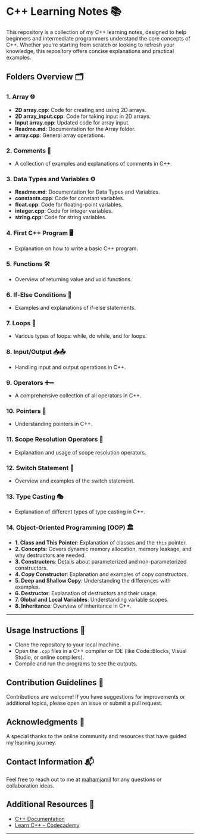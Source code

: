 
# C++ Learning Notes 📚

This repository is a collection of my C++ learning notes, designed to help beginners and intermediate programmers understand the core concepts of C++. Whether you're starting from scratch or looking to refresh your knowledge, this repository offers concise explanations and practical examples.
## Folders Overview 🗂️

### 1. Array 🌐
- **2D array.cpp**: Code for creating and using 2D arrays.
- **2D array_input.cpp**: Code for taking input in 2D arrays.
- **Input array.cpp**: Updated code for array input.
- **Readme.md**: Documentation for the Array folder.
- **array.cpp**: General array operations.

### 2. Comments 💬
- A collection of examples and explanations of comments in C++.

### 3. Data Types and Variables ⚙️
- **Readme.md**: Documentation for Data Types and Variables.
- **constants.cpp**: Code for constant variables.
- **float.cpp**: Code for floating-point variables.
- **integer.cpp**: Code for integer variables.
- **string.cpp**: Code for string variables.

### 4. First C++ Program 🖥️
- Explanation on how to write a basic C++ program.

### 5. Functions 🛠️
- Overview of returning value and void functions.

### 6. If-Else Conditions 🔄
- Examples and explanations of if-else statements.

### 7. Loops 🔁
- Various types of loops: while, do while, and for loops.

### 8. Input/Output 📥📤
- Handling input and output operations in C++.

### 9. Operators ➕➖
- A comprehensive collection of all operators in C++.

### 10. Pointers 📍
- Understanding pointers in C++.

### 11. Scope Resolution Operators 📏
- Explanation and usage of scope resolution operators.

### 12. Switch Statement 🔄
- Overview and examples of the switch statement.

### 13. Type Casting 🎭
- Explanation of different types of type casting in C++.

### 14. Object-Oriented Programming (OOP) 🏛️
- **1. Class and This Pointer**: Explanation of classes and the `this` pointer.
- **2. Concepts**: Covers dynamic memory allocation, memory leakage, and why destructors are needed.
- **3. Constructors**: Details about parameterized and non-parameterized constructors.
- **4. Copy Constructor**: Explanation and examples of copy constructors.
- **5. Deep and Shallow Copy**: Understanding the differences with examples.
- **6. Destructor**: Explanation of destructors and their usage.
- **7. Global and Local Variables**: Understanding variable scopes.
- **8. Inheritance**: Overview of inheritance in C++.

---



## Usage Instructions 📖
- Clone the repository to your local machine.
- Open the `.cpp` files in a C++ compiler or IDE (like Code::Blocks, Visual Studio, or online compilers).
- Compile and run the programs to see the outputs.

## Contribution Guidelines 🤝
Contributions are welcome! If you have suggestions for improvements or additional topics, please open an issue or submit a pull request.

## Acknowledgments 🙏
A special thanks to the online community and resources that have guided my learning journey.

## Contact Information 📬
Feel free to reach out to me at [mahamjamil](mahamjamil109@gmail.com) for any questions or collaboration ideas.

## Additional Resources 🔗
- [C++ Documentation](https://en.cppreference.com/)
- [Learn C++ - Codecademy](https://www.codecademy.com/learn/learn-c-plus-plus)

---

